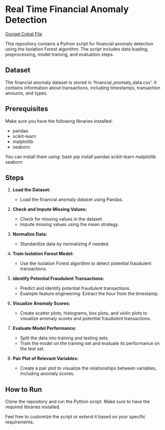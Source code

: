 # Real Time Financial Anomaly Detection
[Googel Cobal File](https://colab.research.google.com/drive/1jtVqiNJ6e0VVu2O0YVhnFuxb25EMIX_A?usp=sharing)

This repository contains a Python script for financial anomaly detection using the Isolation Forest algorithm. The script includes data loading, preprocessing, model training, and evaluation steps.

## Dataset

The financial anomaly dataset is stored in 'financial_anomaly_data.csv'. It contains information about transactions, including timestamps, transaction amounts, and types.

## Prerequisites

Make sure you have the following libraries installed:
- pandas
- scikit-learn
- matplotlib
- seaborn

You can install them using:
bash
pip install pandas scikit-learn matplotlib seaborn


## Steps

1. **Load the Dataset:**
   - Load the financial anomaly dataset using Pandas.

2. **Check and Impute Missing Values:**
   - Check for missing values in the dataset.
   - Impute missing values using the mean strategy.

3. **Normalize Data:**
   - Standardize data by normalizing if needed.

4. **Train Isolation Forest Model:**
   - Use the Isolation Forest algorithm to detect potential fraudulent transactions.

5. **Identify Potential Fraudulent Transactions:**
   - Predict and identify potential fraudulent transactions.
   - Example feature engineering: Extract the hour from the timestamp.

6. **Visualize Anomaly Scores:**
   - Create scatter plots, histograms, box plots, and violin plots to visualize anomaly scores and potential fraudulent transactions.

7. **Evaluate Model Performance:**
   - Split the data into training and testing sets.
   - Train the model on the training set and evaluate its performance on the test set.

8. **Pair Plot of Relevant Variables:**
   - Create a pair plot to visualize the relationships between variables, including anomaly scores.

## How to Run

Clone the repository and run the Python script. Make sure to have the required libraries installed.


Feel free to customize the script or extend it based on your specific requirements.
